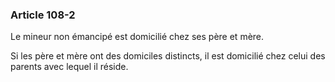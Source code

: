 ### Article 108-2

Le mineur non émancipé est domicilié chez ses père et mère.

Si les père et mère ont des domiciles distincts, il est domicilié chez celui des parents avec lequel il réside.

